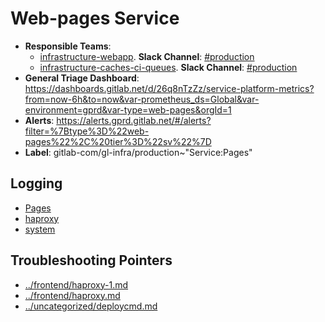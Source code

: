 <!-- MARKER: do not edit this section directly. Edit services/service-catalog.yml then run scripts/generate-docs -->
#  Web-pages Service

* **Responsible Teams**:
  * [infrastructure-webapp](https://about.gitlab.com/handbook/engineering/infrastructure/team/reliability/). **Slack Channel**: [#production](https://gitlab.slack.com/archives/production)
  * [infrastructure-caches-ci-queues](https://about.gitlab.com/handbook/engineering/infrastructure/team/reliability/). **Slack Channel**: [#production](https://gitlab.slack.com/archives/production)
* **General Triage Dashboard**: https://dashboards.gitlab.net/d/26q8nTzZz/service-platform-metrics?from=now-6h&to=now&var-prometheus_ds=Global&var-environment=gprd&var-type=web-pages&orgId=1
* **Alerts**: https://alerts.gprd.gitlab.net/#/alerts?filter=%7Btype%3D%22web-pages%22%2C%20tier%3D%22sv%22%7D
* **Label**: gitlab-com/gl-infra/production~"Service:Pages"

## Logging

* [Pages](https://log.gprd.gitlab.net/goto/00a732029c1448a741c8730c04038fd9)
* [haproxy](https://console.cloud.google.com/logs/viewer?project=gitlab-production&interval=PT1H&resource=gce_instance&customFacets=labels.%22compute.googleapis.com%2Fresource_name%22&advancedFilter=labels.tag%3D%22haproxy%22%0Alabels.%22compute.googleapis.com%2Fresource_name%22%3A%22fe-pages-%22)
* [system](https://log.gprd.gitlab.net/goto/3384c89c5a828db866d2fa8ec86cd97f)

## Troubleshooting Pointers

* [../frontend/haproxy-1.md](../frontend/haproxy-1.md)
* [../frontend/haproxy.md](../frontend/haproxy.md)
* [../uncategorized/deploycmd.md](../uncategorized/deploycmd.md)
<!-- END_MARKER -->
